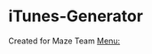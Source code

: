 # iTunes-Generator
Created for Maze Team
[Menu:](https://github.com/tymus123/iTunes-Generator/blob/menu.png?raw=false)
